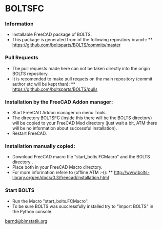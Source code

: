 # BOLTSFC

### Information
* Installable FreeCAD package of BOLTS.
* This package is generated from of the following repository branch:
** https://github.com/boltsparts/BOLTS/commits/master


### Pull Requests
* The pull requests made here can not be taken directly into the origin BOLTS repository.
* It is recomended to make pull requets on the main repository (commit author etc will be kept than):
** https://github.com/boltsparts/BOLTS/pulls


### Installation by the FreeCAD Addon manager:
* Start FreeCAD Addon manager on menu Tools.
* The directory BOLTSFC (inside this there will be the BOLTS directory) will be copied to your FreeCAD Mod directory (just wait a bit, ATM there will be no information about successful installation).
* Restart FreeCAD.


### Installation manually copied:
* Download FreeCAD macro file "start_bolts.FCMacro" and the BOLTS directory .
* Place both in your FreeCAD Macro directory.
* For more information refere to (offline ATM :-():
** http://www.bolts-library.org/en/docs/0.3/freecad/installation.html


### Start BOLTS
* Run the Macro "start_bolts.FCMacro".
* To be sure BOLTS was succressfully installed try to "import BOLTS" in the Python console.


bernd@bimstatik.org
